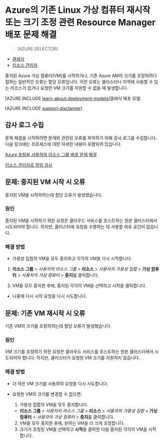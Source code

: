 <properties
   pageTitle="VM 재시작 또는 크기 조정 문제 | Microsoft Azure"
   description="Azure의 기존 Linux 가상 컴퓨터 재시작 또는 크기 조정 관련 Resource Manager 배포 문제 해결"
   services="virtual-machines"
   documentationCenter=""
   authors="delhan"
   manager="felixwu"
   editor=""
   tags="top-support-issue"/>

<tags
   ms.service="virtual-machines"
   ms.topic="support-article"
   ms.tgt_pltfrm="virtual-machines"
   ms.devlang="na"
   ms.workload="required"
   ms.date="04/28/2016"
   ms.author="delhan"/>

# Azure의 기존 Linux 가상 컴퓨터 재시작 또는 크기 조정 관련 Resource Manager 배포 문제 해결

> [AZURE.SELECTOR]
- [클래식](../articles/virtual-machines/virtual-machines-linux-classic-restart-resize-error-troubleshooting.md)
- [리소스 관리자](../articles/virtual-machines/virtual-machines-linux-arm-restart-resize-error-troubleshooting.md)

중지된 Azure 가상 컴퓨터(VM)를 시작하거나, 기존 Azure AM의 크기를 조정하려다 접하는 일반적인 오류는 할당 오류입니다. 이런 오류는 클러스터나 지역에 사용할 수 있는 리소스가 없거나 요청한 VM 크기를 지원할 수 없을 때 발생합니다.

[AZURE.INCLUDE [learn-about-deployment-models](../../includes/learn-about-deployment-models-rm-include.md)]클래식 배포 모델.

[AZURE.INCLUDE [support-disclaimer](../../includes/support-disclaimer.md)]

## 감사 로그 수집

문제 해결을 시작하려면 문제와 관련된 오류를 파악하기 위해 감사 로그를 수집합니다. 다음 링크에는 프로세스에 대한 자세한 내용이 포함되어 있습니다.

[Azure 포털을 사용하여 리소스 그룹 배포 문제 해결](../resource-manager-troubleshoot-deployments-portal.md)

[리소스 관리자로 작업 감사](../resource-group-audit.md)

## 문제: 중지된 VM 시작 시 오류

중지된 VM을 시작하려는데 할당 오류가 발생했습니다.

### 원인

중지된 VM을 시작하기 위한 요청은 클라우드 서비스를 호스트하는 원본 클러스터에서 시도되어야 합니다. 하지만, 클러스터에 요청을 수행하는 데 사용할 여유 공간이 없습니다.

### 해결 방법

*	가용성 집합의 VM을 모두 중지하고 각각의 VM을 다시 시작합니다.

  1. **리소스 그룹** > _사용자의 리소스 그룹_ > **리소스** > _사용자의 가용성 집합_ > **가상 컴퓨터** > _사용자의 가상 컴퓨터_ > **중지**를 클릭합니다.

  2. VM을 모두 중지한 후에, 중지된 각각의 VM을 선택하고 시작을 클릭합니다.

*	나중에 다시 시작 요청을 다시 시도합니다.

## 문제: 기존 VM 재시작 시 오류

기존 VM의 크기를 조정하려는데 할당 오류가 발생했습니다.

### 원인

VM 크기를 조정하기 위한 요청은 클라우드 서비스를 호스트하는 원본 클러스터에서 시도되어야 합니다. 하지만, 클러스터가 요청한 VM 크기를 지원하지 않습니다.

### 해결 방법

* 더 작은 VM 크기를 사용하여 요청을 다시 시도합니다.

* 요청한 VM의 크기를 변경할 수 없으면:

  1. 가용성 집합의 VM을 모두 중지합니다.
  
    * **리소스 그룹** > _사용자의 리소스 그룹_ > **리소스** > _사용자의 가용성 집합_ > **가상 컴퓨터** > _사용자의 가상 컴퓨터_ > **중지**를 클릭합니다.

  2. VM을 모두 중지한 후에, 원하는 VM을 더 크게 조정합니다.
  3. 크기가 조정된 VM을 선택하고 **시작**을 클릭한 다음 중지된 각각의 VM을 시작합니다.

<!---HONumber=AcomDC_0511_2016-->